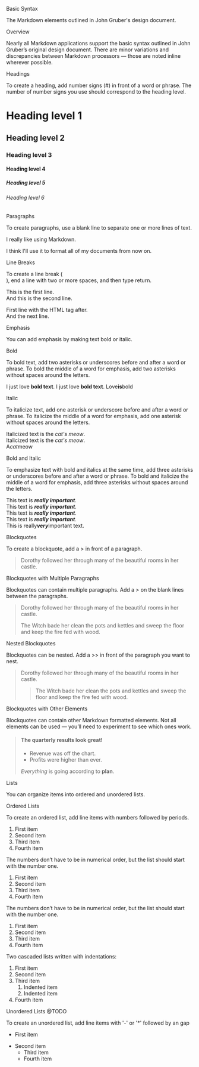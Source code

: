 Basic Syntax

The Markdown elements outlined in John Gruber's design document.

Overview

Nearly all Markdown applications support the basic syntax outlined in John Gruber’s original design document. There are minor variations and discrepancies between Markdown processors — those are noted inline wherever possible.

Headings

To create a heading, add number signs (#) in front of a word or phrase. The number of number signs you use should correspond to the heading level.

# Heading level 1
## Heading level 2
### Heading level 3
#### Heading level 4
##### Heading level 5
###### Heading level 6

Paragraphs

To create paragraphs, use a blank line to separate one or more lines of text.

I really like using Markdown.

I think I'll use it to format all of my documents from now on.

Line Breaks

To create a line break (<br>), end a line with two or more spaces, and then type return.

This is the first line.    
And this is the second line.

First line with the HTML tag after.<br>
And the next line.

Emphasis

You can add emphasis by making text bold or italic.

Bold

To bold text, add two asterisks or underscores before and after a word or phrase. To bold the middle of a word for emphasis, add two asterisks without spaces around the letters.

I just love **bold text**.
I just love __bold text__.
Love**is**bold

Italic

To italicize text, add one asterisk or underscore before and after a word or phrase. To italicize the middle of a word for emphasis, add one asterisk without spaces around the letters.

Italicized text is the *cat's meow*.  
Italicized text is the _cat's meow_.  
A*cat*meow

Bold and Italic

To emphasize text with bold and italics at the same time, add three asterisks or underscores before and after a word or phrase. To bold and italicize the middle of a word for emphasis, add three asterisks without spaces around the letters.

This text is ***really important***.  
 This text is ___really important___.  
  This text is __*really important*__.  
   This text is **_really important_**.  
    This is really***very***important text.

Blockquotes

To create a blockquote, add a > in front of a paragraph.

> Dorothy followed her through many of the beautiful rooms in her castle.

Blockquotes with Multiple Paragraphs

Blockquotes can contain multiple paragraphs. Add a > on the blank lines between the paragraphs.

> Dorothy followed her through many of the beautiful rooms in her castle.
>
> The Witch bade her clean the pots and kettles and sweep the floor and keep the fire fed with wood.

Nested Blockquotes

Blockquotes can be nested. Add a >> in front of the paragraph you want to nest.

> Dorothy followed her through many of the beautiful rooms in her castle.
>
>> The Witch bade her clean the pots and kettles and sweep the floor and keep the fire fed with wood.

Blockquotes with Other Elements

Blockquotes can contain other Markdown formatted elements. Not all elements can be used — you’ll need to experiment to see which ones work.

> #### The quarterly results look great!
>
> - Revenue was off the chart.
> - Profits were higher than ever.
>
>  *Everything* is going according to **plan**.

Lists

You can organize items into ordered and unordered lists.

Ordered Lists

To create an ordered list, add line items with numbers followed by periods. 

1. First item
2. Second item
3. Third item
4. Fourth item 

The numbers don’t have to be in numerical order, but the list should start with the number one.

1. First item
1. Second item
1. Third item
1. Fourth item 

The numbers don’t have to be in numerical order, but the list should start with the number one.

1. First item
8. Second item
3. Third item
5. Fourth item 

Two cascaded lists written with indentations:

1. First item
2. Second item
3. Third item
    1. Indented item
    2. Indented item
4. Fourth item 

Unordered Lists @TODO

To create an unordered list, add line items with '-' or '*' followed by an gap

- First item
* Second item
  - Third item
  * Fourth item 


